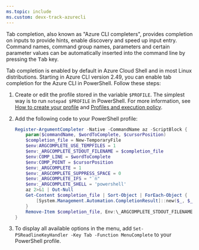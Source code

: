 ```yaml
---
ms.topic: include
ms.custom: devx-track-azurecli
---
```


Tab completion, also known as "Azure CLI completers", provides completion on inputs to provide
hints, enable discovery and speed up input entry. Command names, command group names, parameters and
certain parameter values can be automatically inserted into the command line by pressing the
<kbd>Tab</kbd> key.

Tab completion is enabled by default in Azure Cloud Shell and in most Linux distributions. Starting
in Azure CLI version 2.49, you can enable tab completion for the Azure CLI in PowerShell. Follow
these steps:

1. Create or edit the profile stored in the variable `$PROFILE`. The simplest way is to run
   `notepad $PROFILE` in PowerShell. For more information, see [How to create your profile][01] and
   [Profiles and execution policy][02].

1. Add the following code to your PowerShell profile:

      ```powershell
      Register-ArgumentCompleter -Native -CommandName az -ScriptBlock {
          param($commandName, $wordToComplete, $cursorPosition)
          $completion_file = New-TemporaryFile
          $env:ARGCOMPLETE_USE_TEMPFILES = 1
          $env:_ARGCOMPLETE_STDOUT_FILENAME = $completion_file
          $env:COMP_LINE = $wordToComplete
          $env:COMP_POINT = $cursorPosition
          $env:_ARGCOMPLETE = 1
          $env:_ARGCOMPLETE_SUPPRESS_SPACE = 0
          $env:_ARGCOMPLETE_IFS = "`n"
          $env:_ARGCOMPLETE_SHELL = 'powershell'
          az 2>&1 | Out-Null
          Get-Content $completion_file | Sort-Object | ForEach-Object {
              [System.Management.Automation.CompletionResult]::new($_, $_, "ParameterValue", $_)
          }
          Remove-Item $completion_file, Env:\_ARGCOMPLETE_STDOUT_FILENAME, Env:\ARGCOMPLETE_USE_TEMPFILES, Env:\COMP_LINE, Env:\COMP_POINT, Env:\_ARGCOMPLETE, Env:\_ARGCOMPLETE_SUPPRESS_SPACE, Env:\_ARGCOMPLETE_IFS, Env:\_ARGCOMPLETE_SHELL
      }
      ```

1. To display all available options in the menu, add
   `Set-PSReadlineKeyHandler -Key Tab -Function MenuComplete` to your PowerShell profile.

<!-- link references -->

[01]: /powershell/module/microsoft.powershell.core/about/about_profiles#how-to-create-a-profile
[02]: /powershell/module/microsoft.powershell.core/about/about_profiles#profiles-and-execution-policy
